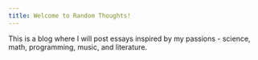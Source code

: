 ```yaml
---
title: Welcome to Random Thoughts!
---
```


This is a blog where I will post essays inspired by my passions - science, math, programming, music, and literature.
